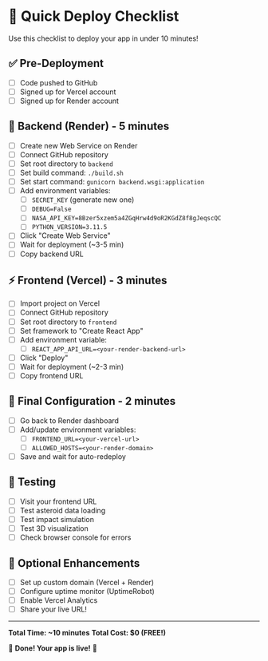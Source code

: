# 🚀 Quick Deploy Checklist

Use this checklist to deploy your app in under 10 minutes!

## ✅ Pre-Deployment

- [ ] Code pushed to GitHub
- [ ] Signed up for Vercel account
- [ ] Signed up for Render account

## 🔧 Backend (Render) - 5 minutes

- [ ] Create new Web Service on Render
- [ ] Connect GitHub repository
- [ ] Set root directory to `backend`
- [ ] Set build command: `./build.sh`
- [ ] Set start command: `gunicorn backend.wsgi:application`
- [ ] Add environment variables:
  - [ ] `SECRET_KEY` (generate new one)
  - [ ] `DEBUG=False`
  - [ ] `NASA_API_KEY=8Bzer5xzem5a4ZGqHrw4d9oR2KGdZ8f8gJeqscQC`
  - [ ] `PYTHON_VERSION=3.11.5`
- [ ] Click "Create Web Service"
- [ ] Wait for deployment (~3-5 min)
- [ ] Copy backend URL

## ⚡ Frontend (Vercel) - 3 minutes

- [ ] Import project on Vercel
- [ ] Connect GitHub repository
- [ ] Set root directory to `frontend`
- [ ] Set framework to "Create React App"
- [ ] Add environment variable:
  - [ ] `REACT_APP_API_URL=<your-render-backend-url>`
- [ ] Click "Deploy"
- [ ] Wait for deployment (~2-3 min)
- [ ] Copy frontend URL

## 🔄 Final Configuration - 2 minutes

- [ ] Go back to Render dashboard
- [ ] Add/update environment variables:
  - [ ] `FRONTEND_URL=<your-vercel-url>`
  - [ ] `ALLOWED_HOSTS=<your-render-domain>`
- [ ] Save and wait for auto-redeploy

## 🎉 Testing

- [ ] Visit your frontend URL
- [ ] Test asteroid data loading
- [ ] Test impact simulation
- [ ] Test 3D visualization
- [ ] Check browser console for errors

## 🌟 Optional Enhancements

- [ ] Set up custom domain (Vercel + Render)
- [ ] Configure uptime monitor (UptimeRobot)
- [ ] Enable Vercel Analytics
- [ ] Share your live URL!

---

**Total Time: ~10 minutes**
**Total Cost: $0 (FREE!)**

🎊 **Done! Your app is live!** 🎊
